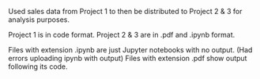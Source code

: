 Used sales data from Project 1 to then be distributed to Project 2 & 3 for analysis purposes. 

Project 1 is in code format. 
Project 2 & 3 are in .pdf and .ipynb format. 

Files with extension .ipynb are just Jupyter notebooks with no output. (Had errors uploading ipynb with output)
Files with extension .pdf show output following its code. 
